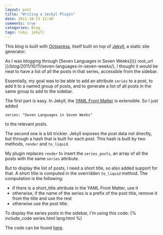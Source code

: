 ```yaml
---
layout: post
title: "Writing a Jeckyl Plugin"
date: 2011-10-13 12:40
comments: true
categories: Blog
tags: ruby, jekyll
---
```

This blog is built with [Octopress](http://octopress.org/), itself built on top of [Jekyll](http://jekyllrb.com/), a static site generator. 
<!--more-->
As I was blogging through [Seven Languages in Seven Weeks]({{ root_url }}/blog/2011/10/11/seven-languages-in-seven-weeks/), I thought it would be neat to have a list of all the posts in that series, accessible from the sidebar.

Essentially, my goal was to be able to add an attribute `series` to a post, to add it to a named group of posts, and to generate a list of all posts in the same group to add to the sidebar.

The first part is easy. In Jekyll, the [YAML Front Matter](https://github.com/mojombo/jekyll/wiki/YAML-Front-Matter) is extensible. So I just added 

```
series: "Seven Languages in Seven Weeks"
```

to the relevant posts.

The second one is a bit trickier. Jekyll exposes the post data not directly, but through a hash that is built for each post. This hash is built by two methods, `render` and `to_liquid`.

My plugin replaces `render` to insert the `series_posts`, an array of all the posts with the same `series` attribute.

But to display the list of posts, I need a short title, so also added support for that. A short title is computed in the overridden `to_liquid` method. The computation is the following:

 *  if there is a short_title attribute in the YAML Front Matter, use it
 *  otherwise, if the name of the series is a prefix of the post title, remove it from the title and use the rest
 *  otherwise use the post title.

To display the series posts in the sidebar, I'm using this code:
{% include_code series.html lang:html %}

The code can be found [here](https://github.com/fdumontmd/jekyll-plugins/tree/master/series).
